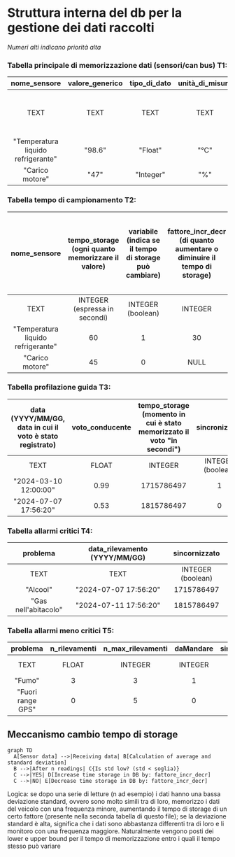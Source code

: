 # Struttura interna del db per la gestione dei dati raccolti 
_Numeri alti indicano priorità alta_

### Tabella principale di memorizzazione dati (sensori/can bus) T1:
|nome_sensore|valore_generico|tipo_di_dato|unità_di_misura|timestamp|sincronizzato|priorità 
|:---:|:---:|:---:|:---:|:---:| :---:|:---:
|TEXT|TEXT|TEXT|TEXT|INTEGER (numero di secondi trascorsi dall'epoc)|INTEGER (boolean)|INTEGER
|"Temperatura liquido refrigerante"|"98.6"|"Float"|"°C"|1715786497|0|3
|"Carico motore"|"47"|"Integer"|"%"|1715269497|1|8

### Tabella tempo di campionamento T2:
|nome_sensore|tempo_storage (ogni quanto memorizzare il valore)|variabile (indica se il tempo di storage può cambiare)|fattore_incr_decr (di quanto aumentare o diminuire il tempo di storage)|soglia (delimita se i dati campionati sono omogenei "<" o eterogenei ">")|tMinStorage (tempo minimo di storage)|tMaxStorage (tempo massimo di storage)
|:---:|:---:|:---:|:---:|:---:|:---:|:---:|
|TEXT|INTEGER (espressa in secondi) |INTEGER (boolean)|INTEGER|INTEGER|INTEGER|INTEGER|
|"Temperatura liquido refrigerante"|60|1|30|0.5|60|240
|"Carico motore"|45|0|NULL|NULL|NULL|NULL

### Tabella profilazione guida T3:
|data (YYYY/MM/GG, data in cui il voto è stato registrato)| voto_conducente|tempo_storage (momento in cui è stato memorizzato il voto "in secondi") |sincronizzato
|:---:|:---:|:---:|:---:|
|TEXT|FLOAT|INTEGER|INTEGER (boolean)|
|"2024-03-10 12:00:00"|0.99|1715786497|1|
|"2024-07-07 17:56:20"|0.53|1815786497|0|

### Tabella allarmi critici T4:
|problema|data_rilevamento (YYYY/MM/GG)|sincornizzato|
|:---:|:---:|:---:|
|TEXT|TEXT|INTEGER (boolean)|
|"Alcool"|"2024-07-07 17:56:20"|1715786497|1|
|"Gas nell'abitacolo"|"2024-07-11 17:56:20"|1815786497|0|

### Tabella allarmi meno critici T5:
|problema|n_rilevamenti|n_max_rilevamenti|daMandare|sincronizzato
|:---:|:---:|:---:|:---:|:---:|
|TEXT|FLOAT|INTEGER|INTEGER|INTEGER (boolean)|INTEGER (boolean)|
|"Fumo"|3|3|1|0|
|"Fuori range GPS"|0|5|0|0|

## Meccanismo cambio tempo di storage
```mermaid
graph TD
  A[Sensor data] -->|Receiving data| B[Calculation of average and standard deviation]
  B -->|After n readings| C{Is std low? (std < soglia)}
  C -->|YES| D[Increase time storage in DB by: fattore_incr_decr]
  C -->|NO| E[Decrease time storage in DB by: fattore_incr_decr]
```
Logica: se dopo una serie di letture (n ad esempio) i dati hanno una bassa deviazione standard, ovvero sono molto simili tra di loro, memorizzo i dati del veicolo con una frequenza minore, aumentando il tempo di storage di un certo fattore (presente nella seconda tabella di questo file); se la deviazione standard è alta, significa che i dati sono abbastanza differenti tra di loro e li monitoro con una frequenza maggiore. Naturalmente vengono posti dei lower e upper bound per il tempo di memorizzazione entro i quali il tempo stesso può variare
